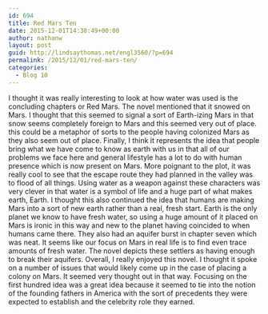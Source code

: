 ```yaml
---
id: 694
title: Red Mars Ten
date: 2015-12-01T14:38:49+00:00
author: nathanw
layout: post
guid: http://lindsaythomas.net/engl3560/?p=694
permalink: /2015/12/01/red-mars-ten/
categories:
  - Blog 10
---
```

I thought it was really interesting to look at how water was used is the concluding chapters or Red Mars. The novel mentioned that it snowed on Mars. I thought that this seemed to signal a sort of Earth-izing Mars in that snow seems completely foreign to Mars and this seemed very out of place. this could be a metaphor of sorts to the people having colonized Mars as they also seem out of place. Finally, I think it represents the idea that people bring what we have come to know as earth with us in that all of our problems we face here and general lifestyle has a lot to do with human presence which is now present on Mars. More poignant to the plot, it was really cool to see that the escape route they had planned in the valley was to flood of all things. Using water as a weapon against these characters was very clever in that water is a symbol of life and a huge part of what makes earth, Earth. I thought this also continued the idea that humans are making Mars into a sort of new earth rather than a real, fresh start. Earth is the only planet we know to have fresh water, so using a huge amount of it placed on Mars is ironic in this way and new to the planet having coincided to when humans came there. They also had an aquifer burst in chapter seven which was neat. It seems like our focus on Mars in real life is to find even trace amounts of fresh water. The novel depicts these settlers as having enough to break their aquifers. Overall, I really enjoyed this novel. I thought it spoke on a number of issues that would likely come up in the case of placing a colony on Mars. It seemed very thought out in that way. Focusing on the first hundred idea was a great idea because it seemed to tie into the notion of the founding fathers in America with the sort of precedents they were expected to establish and the celebrity role they earned.